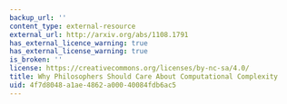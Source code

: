 ```yaml
---
backup_url: ''
content_type: external-resource
external_url: http://arxiv.org/abs/1108.1791
has_external_licence_warning: true
has_external_license_warning: true
is_broken: ''
license: https://creativecommons.org/licenses/by-nc-sa/4.0/
title: Why Philosophers Should Care About Computational Complexity
uid: 4f7d8048-a1ae-4862-a000-40084fdb6ac5
---
```

